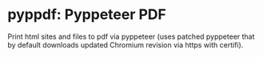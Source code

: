 # pyppdf: Pyppeteer PDF

Print html sites and files to pdf via pyppeteer (uses patched pyppeteer that by default downloads updated Chromium revision via https with certifi).
